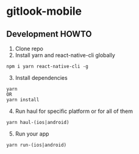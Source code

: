 # gitlook-mobile

## Development HOWTO
1. Clone repo
2. Install yarn and react-native-cli globally
```
npm i yarn react-native-cli -g
```
3. Install dependencies
```
yarn
OR
yarn install
```
4. Run haul for specific platform or for all of them
```
yarn haul-(ios|android)
```
5. Run your app
```
yarn run-(ios|android)
```
